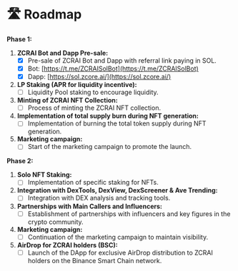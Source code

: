 # 🛣️ Roadmap

**Phase 1:**

1. **ZCRAI Bot and Dapp Pre-sale:**
   * [x] Pre-sale of ZCRAI Bot and Dapp with referral link paying in SOL.
   * [x] Bot: [https://t.me/ZCRAISolBot](https://t.me/ZCRAISolBot)
   * [x] Dapp: [https://sol.zcore.ai/](https://sol.zcore.ai/)
2. **LP Staking (APR for liquidity incentive):**
   * [ ] Liquidity Pool staking to encourage liquidity.
3. **Minting of ZCRAI NFT Collection:**
   * [ ] Process of minting the ZCRAI NFT collection.
4. **Implementation of total supply burn during NFT generation:**
   * [ ] Implementation of burning the total token supply during NFT generation.
5. **Marketing campaign:**
   * [ ] Start of the marketing campaign to promote the launch.

**Phase 2:**

1. **Solo NFT Staking:**
   * [ ] Implementation of specific staking for NFTs.
2. **Integration with DexTools, DexView, DexScreener & Ave Trending:**
   * [ ] Integration with DEX analysis and tracking tools.
3. **Partnerships with Main Callers and Influencers:**
   * [ ] Establishment of partnerships with influencers and key figures in the crypto community.
4. **Marketing campaign:**
   * [ ] Continuation of the marketing campaign to maintain visibility.
5. **AirDrop for ZCRAI holders (BSC):**
   * [ ] Launch of the DApp for exclusive AirDrop distribution to ZCRAI holders on the Binance Smart Chain network.

